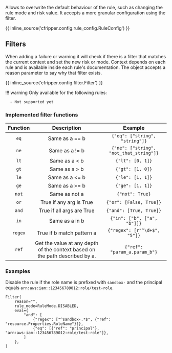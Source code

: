 Allows to overwrite the default behaviour of the rule, such as changing the rule mode and risk value. It accepts a more
 granular configuration using the filter.
 
{{ inline_source('cfripper.config.rule_config.RuleConfig') }}

## Filters

When adding a failure or warning it will check if there is a filter that matches the current context and set the new 
risk or mode. Context depends on each rule and is available inside each rule's documentation.
The object accepts a reason parameter to say why that filter exists.

{{ inline_source('cfripper.config.filter.Filter') }}

!!! warning
    Only available for the following rules: 
    
      - Not supported yet

### Implemented filter functions
|  Function  |   Description                                                               |  Example                                | 
|:----------:|:---------------------------------------------------------------------------:|:---------------------------------------:|
| `eq`       | Same as a == b                                                              | `{"eq": ["string", "string"]}`          |
| `ne`       | Same as a != b                                                              | `{"ne": ["string", "not_that_string"]}` |
| `lt`       | Same as a < b                                                               | `{"lt": [0, 1]}`                        |
| `gt`       | Same as a > b                                                               | `{"gt": [1, 0]}`                        |
| `le`       | Same as a <= b                                                              | `{"le": [1, 1]}`                        |
| `ge`       | Same as a >= b                                                              | `{"ge": [1, 1]}`                        |
| `not`      | Same as not a                                                               | `{"not": True}`                         |
| `or`       | True if any arg is True                                                     | `{"or": [False, True]}`                 |
| `and`      | True if all args are True                                                   | `{"and": [True, True]}`                 |
| `in`       | Same as a in b                                                              | `{"in": ["b", ["a", "b"]]}`             |
| `regex`    | True if b match pattern a                                                   | `{"regex": [r"^\d+$", "5"]}`            |
| `ref`      | Get the value at any depth of the context based on the path described by a. | `{"ref": "param_a.param_b"}`            |

### Examples

Disable the rule if the role name is prefixed with `sandbox-` and the principal equals `arn:aws:iam::123456789012:role/test-role`.
```python3
Filter(
    reason="",
    rule_mode=RuleMode.DISABLED,
    eval={
        "and": [
            {"regex": ["^sandbox-.*$", {"ref": "resource.Properties.RoleName"}]},
            {"eq": [{"ref": "principal"}, "arn:aws:iam::123456789012:role/test-role"]},
        ]
    },
)
```

